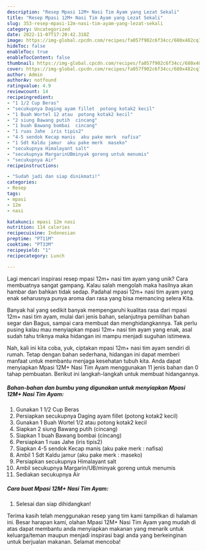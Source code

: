 ```yaml
---
description: "Resep Mpasi 12M+ Nasi Tim Ayam yang Lezat Sekali"
title: "Resep Mpasi 12M+ Nasi Tim Ayam yang Lezat Sekali"
slug: 353-resep-mpasi-12m-nasi-tim-ayam-yang-lezat-sekali
category: Uncategorized
date: 2022-11-07T17:20:42.318Z
image: https://img-global.cpcdn.com/recipes/fa057f902c6f34cc/680x482cq70/mpasi-12m-nasi-tim-ayam-foto-resep-utama.jpg
hideToc: false
enableToc: true
enableTocContent: false
thumbnail: https://img-global.cpcdn.com/recipes/fa057f902c6f34cc/680x482cq70/mpasi-12m-nasi-tim-ayam-foto-resep-utama.jpg
cover: https://img-global.cpcdn.com/recipes/fa057f902c6f34cc/680x482cq70/mpasi-12m-nasi-tim-ayam-foto-resep-utama.jpg
author: Admin
authorAv: notfound
ratingvalue: 4.9
reviewcount: 14
recipeingredient:
- "1 1/2 Cup Beras"
- "secukupnya Daging ayam fillet  potong kotak2 kecil"
- "1 Buah Wortel 12 atau  potong kotak2 kecil"
- "2 siung Bawang putih  cincang"
- "1 buah Bawang bombai  cincang"
- "1 ruas Jahe  iris tipis2"
- "4-5 sendok Kecap manis  aku pake merk  nafisa"
- "1 Sdt Kaldu jamur  aku pake merk  maseko"
- "secukupnya Himalayant salt"
- "secukupnya MargarinUBminyak goreng untuk menumis"
- "secukupnya Air"
recipeinstructions:

- "Sudah jadi dan siap dinikmati!"
categories:
- Resep
tags:
- mpasi
- 12m
- nasi

katakunci: mpasi 12m nasi 
nutrition: 114 calories
recipecuisine: Indonesian
preptime: "PT11M"
cooktime: "PT33M"
recipeyield: "1"
recipecategory: Lunch

---
```





Lagi mencari inspirasi resep mpasi 12m+ nasi tim ayam yang unik? Cara membuatnya sangat gampang. Kalau salah mengolah maka hasilnya akan hambar dan bahkan tidak sedap. Padahal mpasi 12m+ nasi tim ayam yang enak seharusnya punya aroma dan rasa yang bisa memancing selera Kita.





Banyak hal yang sedikit banyak mempengaruhi kualitas rasa dari mpasi 12m+ nasi tim ayam, mulai dari jenis bahan, selanjutnya pemilihan bahan segar dan Bagus, sampai cara membuat dan menghidangkannya. Tak perlu pusing kalau mau menyiapkan mpasi 12m+ nasi tim ayam yang enak,      asal sudah tahu triknya maka hidangan ini mampu menjadi suguhan istimewa.





















Nah, kali ini kita coba, yuk, ciptakan mpasi 12m+ nasi tim ayam sendiri di rumah. Tetap dengan bahan sederhana, hidangan ini dapat memberi manfaat untuk membantu menjaga kesehatan tubuh kita. Anda dapat menyiapkan Mpasi 12M+ Nasi Tim Ayam menggunakan 11 jenis bahan dan 0 tahap pembuatan. Berikut ini langkah-langkah untuk membuat hidangannya.

<!--inarticleads1-->

##### Bahan-bahan dan bumbu yang digunakan untuk menyiapkan Mpasi 12M+ Nasi Tim Ayam:

1. Gunakan 1 1/2 Cup Beras
1. Persiapkan secukupnya Daging ayam fillet  (potong kotak2 kecil)
1. Gunakan 1 Buah Wortel 1/2 atau  potong kotak2 kecil
1. Siapkan 2 siung Bawang putih  (cincang)
1. Siapkan 1 buah Bawang bombai  (cincang)
1. Persiapkan 1 ruas Jahe  (iris tipis2)
1. Siapkan 4-5 sendok Kecap manis  (aku pake merk : nafisa)
1. Ambil 1 Sdt Kaldu jamur  (aku pake merk : maseko)
1. Persiapkan secukupnya Himalayant salt
1. Ambil secukupnya Margarin/UB/minyak goreng untuk menumis
1. Sediakan secukupnya Air




<!--inarticleads2-->

##### Cara buat Mpasi 12M+ Nasi Tim Ayam:


1. Selesai dan siap dihidangkan!



Terima kasih telah menggunakan resep yang tim kami tampilkan di halaman ini. Besar harapan kami, olahan Mpasi 12M+ Nasi Tim Ayam yang mudah di atas dapat membantu anda menyiapkan makanan yang menarik untuk keluarga/teman maupun menjadi inspirasi bagi anda yang berkeinginan untuk berjualan makanan. Selamat mencoba!
